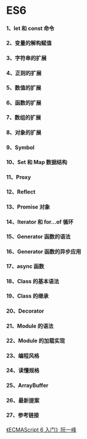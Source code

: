 # ES6
#### 1、let 和 const 命令
#### 2、变量的解构赋值
#### 3、字符串的扩展
#### 4、正则的扩展
#### 5、数值的扩展
#### 6、函数的扩展
#### 7、数组的扩展
#### 8、对象的扩展
#### 9、Symbol
#### 10、Set 和 Map 数据结构
#### 11、Proxy
#### 12、Reflect
#### 13、Promise 对象
#### 14、Iterator 和 for...of 循环
#### 15、Generator 函数的语法
#### 16、Generator 函数的异步应用
#### 17、async 函数
#### 18、Class 的基本语法
#### 19、Class 的继承
#### 20、Decorator
#### 21、Module 的语法
#### 22、Module 的加载实现
#### 23、编程风格
#### 24、读懂规格
#### 25、ArrayBuffer
#### 26、最新提案
#### 27、参考链接

[《ECMAScript 6 入门》阮一峰](http://es6.ruanyifeng.com/)
